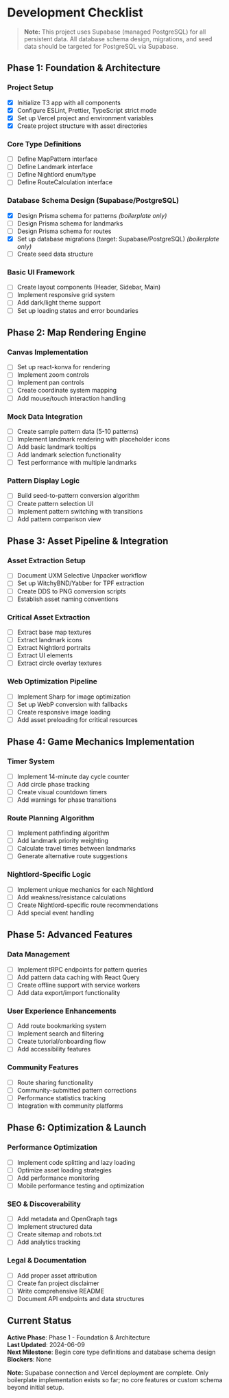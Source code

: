 # Development Checklist

> **Note:** This project uses Supabase (managed PostgreSQL) for all persistent data. All database schema design, migrations, and seed data should be targeted for PostgreSQL via Supabase.

## Phase 1: Foundation & Architecture
### Project Setup
- [x] Initialize T3 app with all components
- [x] Configure ESLint, Prettier, TypeScript strict mode
- [x] Set up Vercel project and environment variables
- [x] Create project structure with asset directories

### Core Type Definitions
- [ ] Define MapPattern interface
- [ ] Define Landmark interface
- [ ] Define Nightlord enum/type
- [ ] Define RouteCalculation interface

### Database Schema Design (Supabase/PostgreSQL)
- [x] Design Prisma schema for patterns *(boilerplate only)*
- [ ] Design Prisma schema for landmarks
- [ ] Design Prisma schema for routes
- [x] Set up database migrations (target: Supabase/PostgreSQL) *(boilerplate only)*
- [ ] Create seed data structure

### Basic UI Framework
- [ ] Create layout components (Header, Sidebar, Main)
- [ ] Implement responsive grid system
- [ ] Add dark/light theme support
- [ ] Set up loading states and error boundaries

## Phase 2: Map Rendering Engine
### Canvas Implementation
- [ ] Set up react-konva for rendering
- [ ] Implement zoom controls
- [ ] Implement pan controls
- [ ] Create coordinate system mapping
- [ ] Add mouse/touch interaction handling

### Mock Data Integration
- [ ] Create sample pattern data (5-10 patterns)
- [ ] Implement landmark rendering with placeholder icons
- [ ] Add basic landmark tooltips
- [ ] Add landmark selection functionality
- [ ] Test performance with multiple landmarks

### Pattern Display Logic
- [ ] Build seed-to-pattern conversion algorithm
- [ ] Create pattern selection UI
- [ ] Implement pattern switching with transitions
- [ ] Add pattern comparison view

## Phase 3: Asset Pipeline & Integration
### Asset Extraction Setup
- [ ] Document UXM Selective Unpacker workflow
- [ ] Set up WitchyBND/Yabber for TPF extraction
- [ ] Create DDS to PNG conversion scripts
- [ ] Establish asset naming conventions

### Critical Asset Extraction
- [ ] Extract base map textures
- [ ] Extract landmark icons
- [ ] Extract Nightlord portraits
- [ ] Extract UI elements
- [ ] Extract circle overlay textures

### Web Optimization Pipeline
- [ ] Implement Sharp for image optimization
- [ ] Set up WebP conversion with fallbacks
- [ ] Create responsive image loading
- [ ] Add asset preloading for critical resources

## Phase 4: Game Mechanics Implementation
### Timer System
- [ ] Implement 14-minute day cycle counter
- [ ] Add circle phase tracking
- [ ] Create visual countdown timers
- [ ] Add warnings for phase transitions

### Route Planning Algorithm
- [ ] Implement pathfinding algorithm
- [ ] Add landmark priority weighting
- [ ] Calculate travel times between landmarks
- [ ] Generate alternative route suggestions

### Nightlord-Specific Logic
- [ ] Implement unique mechanics for each Nightlord
- [ ] Add weakness/resistance calculations
- [ ] Create Nightlord-specific route recommendations
- [ ] Add special event handling

## Phase 5: Advanced Features
### Data Management
- [ ] Implement tRPC endpoints for pattern queries
- [ ] Add pattern data caching with React Query
- [ ] Create offline support with service workers
- [ ] Add data export/import functionality

### User Experience Enhancements
- [ ] Add route bookmarking system
- [ ] Implement search and filtering
- [ ] Create tutorial/onboarding flow
- [ ] Add accessibility features

### Community Features
- [ ] Route sharing functionality
- [ ] Community-submitted pattern corrections
- [ ] Performance statistics tracking
- [ ] Integration with community platforms

## Phase 6: Optimization & Launch
### Performance Optimization
- [ ] Implement code splitting and lazy loading
- [ ] Optimize asset loading strategies
- [ ] Add performance monitoring
- [ ] Mobile performance testing and optimization

### SEO & Discoverability
- [ ] Add metadata and OpenGraph tags
- [ ] Implement structured data
- [ ] Create sitemap and robots.txt
- [ ] Add analytics tracking

### Legal & Documentation
- [ ] Add proper asset attribution
- [ ] Create fan project disclaimer
- [ ] Write comprehensive README
- [ ] Document API endpoints and data structures

## Current Status
**Active Phase**: Phase 1 - Foundation & Architecture  
**Last Updated**: 2024-06-09  
**Next Milestone**: Begin core type definitions and database schema design  
**Blockers**: None

**Note:** Supabase connection and Vercel deployment are complete. Only boilerplate implementation exists so far; no core features or custom schema beyond initial setup.